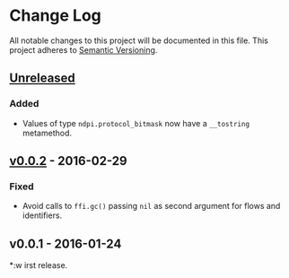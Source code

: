 # Change Log
All notable changes to this project will be documented in this file.
This project adheres to [Semantic Versioning](http://semver.org/).

## [Unreleased]
### Added
* Values of type `ndpi.protocol_bitmask` now have a `__tostring` metamethod.

## [v0.0.2] - 2016-02-29
### Fixed
* Avoid calls to `ffi.gc()` passing `nil` as second argument for flows and
  identifiers.

## v0.0.1 - 2016-01-24
*:w
irst release.

[Unreleased]: https://github.com/aperezdc/ljndpi/compare/v0.0.2...HEAD
[v0.0.2]: https://github.com/aperezdc/ljndpi/compare/v0.0.1...v0.0.2
